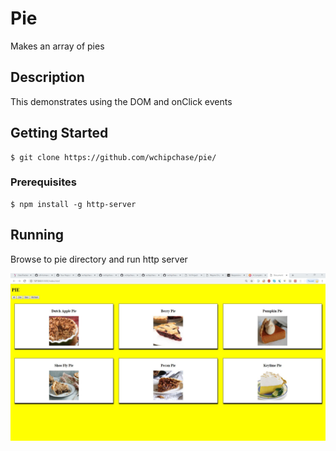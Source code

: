 # Pie
Makes an array of pies


## Description
This demonstrates using the DOM and onClick events

## Getting Started
```
$ git clone https://github.com/wchipchase/pie/
```
### Prerequisites
```
$ npm install -g http-server
```

## Running
Browse to pie directory and run http server

![page of pies](https://raw.githubusercontent.com/wchipchase/pie/master/screenshots/pie.JPG "a bunch of pies")
